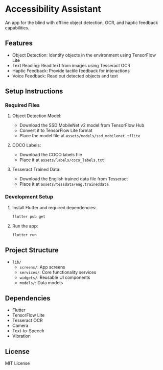 # Accessibility Assistant

An app for the blind with offline object detection, OCR, and haptic feedback capabilities.

## Features

- Object Detection: Identify objects in the environment using TensorFlow Lite
- Text Reading: Read text from images using Tesseract OCR
- Haptic Feedback: Provide tactile feedback for interactions
- Voice Feedback: Read out detected objects and text

## Setup Instructions

### Required Files

1. Object Detection Model:
   - Download the SSD MobileNet v2 model from TensorFlow Hub
   - Convert it to TensorFlow Lite format
   - Place the model file at `assets/models/ssd_mobilenet.tflite`

2. COCO Labels:
   - Download the COCO labels file
   - Place it at `assets/labels/coco_labels.txt`

3. Tesseract Trained Data:
   - Download the English trained data file from Tesseract
   - Place it at `assets/tessdata/eng.traineddata`

### Development Setup

1. Install Flutter and required dependencies:
   ```bash
   flutter pub get
   ```

2. Run the app:
   ```bash
   flutter run
   ```

## Project Structure

- `lib/`
  - `screens/`: App screens
  - `services/`: Core functionality services
  - `widgets/`: Reusable UI components
  - `models/`: Data models

## Dependencies

- Flutter
- TensorFlow Lite
- Tesseract OCR
- Camera
- Text-to-Speech
- Vibration

## License

MIT License
